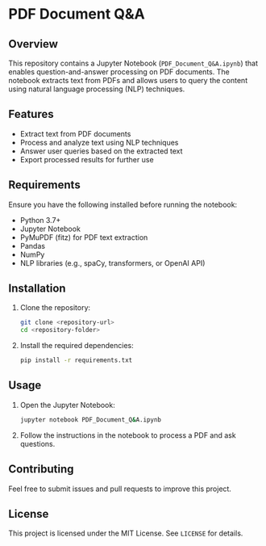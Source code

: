 # PDF Document Q&A

## Overview
This repository contains a Jupyter Notebook (`PDF_Document_Q&A.ipynb`) that enables question-and-answer processing on PDF documents. The notebook extracts text from PDFs and allows users to query the content using natural language processing (NLP) techniques.

## Features
- Extract text from PDF documents
- Process and analyze text using NLP techniques
- Answer user queries based on the extracted text
- Export processed results for further use

## Requirements
Ensure you have the following installed before running the notebook:

- Python 3.7+
- Jupyter Notebook
- PyMuPDF (fitz) for PDF text extraction
- Pandas
- NumPy
- NLP libraries (e.g., spaCy, transformers, or OpenAI API)

## Installation
1. Clone the repository:
   ```bash
   git clone <repository-url>
   cd <repository-folder>
   ```

2. Install the required dependencies:
   ```bash
   pip install -r requirements.txt
   ```

## Usage
1. Open the Jupyter Notebook:
   ```bash
   jupyter notebook PDF_Document_Q&A.ipynb
   ```
2. Follow the instructions in the notebook to process a PDF and ask questions.

## Contributing
Feel free to submit issues and pull requests to improve this project.

## License
This project is licensed under the MIT License. See `LICENSE` for details.

